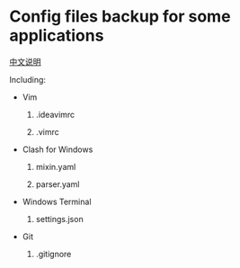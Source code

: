 # Config files backup for some applications

[中文说明](README_ZH.md)

Including:

- Vim

  1. .ideavimrc

  2. .vimrc

- Clash for Windows

  1. mixin.yaml

  2. parser.yaml

- Windows Terminal

  1. settings.json

- Git

  1. .gitignore
